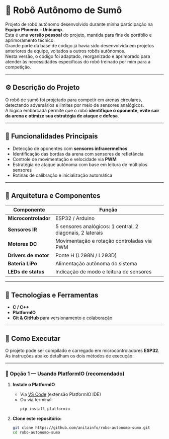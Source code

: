 # 🤖 Robô Autônomo de Sumô

Projeto de robô autônomo desenvolvido durante minha participação na **Equipe Phoenix – Unicamp**.  
Esta é uma **versão pessoal** do projeto, mantida para fins de portfólio e aprimoramento técnico.  
Grande parte da base de código já havia sido desenvolvida em projetos anteriores da equipe, voltados a outros robôs autônomos.  
Nesta versão, o código foi adaptado, reorganizado e aprimorado para atender às necessidades específicas do robô treinado por mim para a competição.

---

## ⚙️ Descrição do Projeto

O robô de sumô foi projetado para competir em arenas circulares, detectando adversários e limites por meio de sensores analógicos.  
A lógica embarcada permite que o robô **identifique o oponente, evite sair da arena e otimize sua estratégia de ataque e defesa**.

---

## 🧩 Funcionalidades Principais

- Detecção de oponentes com **sensores infravermelhos**
- Identificação das bordas da arena com sensores de refletância
- Controle de movimentação e velocidade via **PWM**
- Estratégia de ataque autônoma com base em leitura de múltiplos sensores
- Rotinas de calibração e inicialização automática

---

## 🧠 Arquitetura e Componentes

| Componente | Função |
|-------------|--------|
| **Microcontrolador** | ESP32 / Arduino |
| **Sensores IR** | 5 sensores analógicos: 1 central, 2 diagonais, 2 laterais |
| **Motores DC** | Movimentação e rotação controladas via PWM |
| **Drivers de motor** | Ponte H (L298N / L293D) |
| **Bateria LiPo** | Alimentação autônoma do sistema |
| **LEDs de status** | Indicação de modo e leitura de sensores |

---

## 🧰 Tecnologias e Ferramentas

- **C / C++**
- **PlatformIO** 
- **Git & GitHub** para versionamento e colaboração

---

## 🚀 Como Executar

O projeto pode ser compilado e carregado em microcontroladores **ESP32**.  
As instruções abaixo detalham os dois métodos de execução:

---

### 🧰 Opção 1 — Usando PlatformIO (recomendado)

1. **Instale o PlatformIO**  
   - Via [VS Code](https://platformio.org/install/ide?install=vscode) (extensão PlatformIO IDE)
   - Ou via terminal:  
     ```bash
     pip install platformio
     ```

2. **Clone este repositório:**
   ```bash
   git clone https://github.com/anitainfo/robo-autonomo-sumo.git
   cd robo-autonomo-sumo
